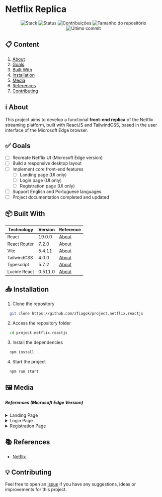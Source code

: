 # Netflix Replica

<div align="center">

![Stack](https://img.shields.io/badge/Stack-Frontend-teal?style=for-the-badge) ![Status](https://img.shields.io/badge/status-Work%20in%20Progress-yellow?style=for-the-badge) ![Contribuições](https://img.shields.io/github/contributors/zTiagok/project.netflix.reactjs?style=for-the-badge) ![Tamanho do repositório](https://img.shields.io/github/repo-size/zTiagok/project.netflix.reactjs?style=for-the-badge) ![Último commit](https://img.shields.io/github/last-commit/zTiagok/project.netflix.reactjs?style=for-the-badge)

</div>

## 📋 Content

1. [About](#-about)
1. [Goals](#-goals)
1. [Built With](#-built-with)
1. [Installation](#-installation)
1. [Media](#️-media)
1. [References](#-references)
1. [Contributing](#-contributing)

## ℹ️ About

This project aims to develop a functional **front-end replica** of the Netflix streaming platform, built with ReactJS and TailwindCSS, based in the user interface of the Microsoft Edge browser.

## ✅ Goals

- [ ] Recreate Netflix UI (Microsoft Edge version)
- [ ] Build a responsive desktop layout
- [ ] Implement core front-end features
  - [ ] Landing page (UI only)
  - [ ] Login page (UI only)
  - [ ] Registration page (UI only)
- [ ] Support English and Portuguese languages
- [ ] Project documentation completed and updated

## 📦 Built With

| Technology   | Version | Reference                                                                                 |
| ------------ | ------- | ----------------------------------------------------------------------------------------- |
| React        | 19.0.0  | [About]("https://react.dev/blog/2024/12/05/react-19")                                     |
| React Router | 7.2.0   | [About]("https://reactrouter.com/7.2.0/home")                                             |
| Vite         | 5.4.11  | [About]("https://vite.dev/guide/")                                                        |
| TailwindCSS  | 4.0.0   | [About]("https://tailwindcss.com/docs/installation/using-vite")                           |
| Typescript   | 5.7.2   | [About]("https://www.typescriptlang.org/docs/handbook/release-notes/typescript-5-7.html") |
| Lucide React | 0.511.0 | [About]("https://lucide.dev/guide/packages/lucide-react")                                 |

## 📥 Installation

1. Clone the repository

```bash
  git clone https://github.com/zTiagok/project.netflix.reactjs
```

2. Access the repository folder

```bash
  cd project.netflix.reactjs
```

3. Install the dependencies

```bash
  npm install
```

4. Start the project

```bash
  npm run start
```

## 🖼️ Media

##### References (Microsoft Edge Version)

<details>
  <summary>Landing Page</summary>
  ![Landing](./references/landing.png)
</details>
<details>
  <summary>Login Page</summary>
  ![Landing](./references/login.png)
</details>
<details>
  <summary>Registration Page</summary>
  ![Landing](./references/registration.png)
</details>

## 📚 References

- [Netflix](https://www.netflix.com/br-en/)

## 💡 Contributing

Feel free to open an [issue](https://github.com/zTiagok/project.netflix.reactjs/issues) if you have any suggestions, ideas or improvements for this project.
